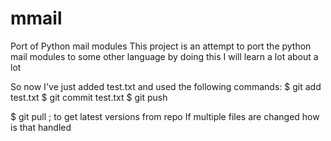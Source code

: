 # mmail
Port of Python mail modules
This project is an attempt to port the python mail modules to some other language
by doing this I will learn a lot about a lot

So now I've just added test.txt and used the following commands:
$ git add test.txt
$ git commit test.txt
$ git push

$ git pull ; to get latest versions from repo
If multiple files are changed how is that handled
